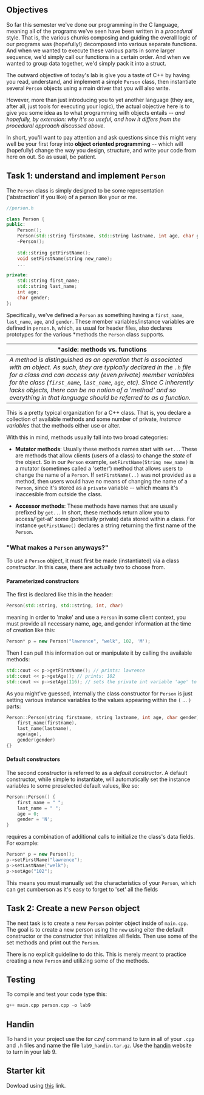 ## Objectives

So far this semester we've done our programming in the C language, meaning all of 
the programs we've seen have been written in a *procedural* style. That is, the various 
chunks composing and guiding the overall logic of our programs was (hopefully!) 
decomposed into various separate functions. And when we wanted to execute these various 
parts in some larger sequence, we'd simply call our functions in a certain order. And 
when we wanted to group data together, we'd simply pack it into a struct. 

The outward objective of today's lab is give you a taste of C++ by having you 
read, understand, and implement a simple `Person` class, then instantiate several 
`Person` objects using a main driver that you will also write. 

However, more than just introducing you to yet another language (they are, after all, 
just tools for executing your logic), the actual objective here is to give you 
some idea as to what programming with objects entails -- *and hopefully, 
by extension: why it's so useful, and how it differs from the procedural approach 
discussed above.*

In short, you'll want to pay attention and ask questions since this might very well
be your first foray into **object oriented programming** -- which will (hopefully) 
change the way you design, structure, and write your code from here on out. 
So as usual, be patient. 

## Task 1: understand and implement `Person`

The `Person` class is simply designed to be some representation 
('abstraction' if you like) of a person like your or me. 

```c++
//person.h

class Person {
public:
    Person(); 
    Person(std::string firstname, std::string lastname, int age, char gender);	
    ~Person();
    
    std::string getFirstName();	
    void setFirstName(string new_name);
	...

private:
    std::string first_name;
    std::string last_name;
    int age;
    char gender;
};
```

Specifically, we've defined a 
`Person` as something having a `first_name`, `last_name`, `age`, and `gender`. These 
member variables/instance variables are defined in `person.h`, which, as usual for header 
files, also declares prototypes for the various *methods the `Person` class supports.

|*aside: methods vs. functions|
|-------------|
| *A method is distinguished as an operation that is associated with an object. As such, they are typically declared in the `.h` file for a class and can access any (even private) member variables for the class (`first_name`, `last_name`, `age`, etc). Since C inherently lacks objects, there can be no notion of a 'method' and so everything in that language should be referred to as a function.* |

This is a pretty typical organization for a C++ class. That is, you declare a collection
of available methods and some number of private, *instance variables* that the methods 
either use or alter.

With this in mind, methods usually fall into two broad categories:

* **Mutator methods**: Usually these methods names start with `set..`. 
These are methods that allow clients (users of a class) to change the 
*state* of the object. So in our `Person` example, `setFirstName(String new_name)` is
a mutator (sometimes called a 'setter') method that allows users to change the name
of a `Person`. If `setFirstName(..)` was not provided as a method, then users would 
have no means of changing the name of a `Person`, since it's stored as a `private`
 variable -- which means it's inaccesible from outside the class. 

* **Accessor methods**: These methods have names that are usually prefixed by `get..`.
In short, these methods return allow you to access/'get-at' some (potentially private) 
data stored within a class. For instance `getFirstName()` declares a string returning 
the first name of the `Person`. 

### "What makes a `Person` anyways?"

To use a `Person` object, it must first be made (instantiated) via a class *constructor*. 
In this case, there are actually two to choose from. 

#### Parameterized constructors

The first is declared like this in the header:
```c++
Person(std::string, std::string, int, char)
```
meaning in order to 'make' and use a `Person` in some client context, you must provide 
all necessary name, age, and gender information at the time of creation like this:

```c++
Person* p = new Person("lawrence", "welk", 102, 'M');
```

Then I can pull this information out or manipulate it by calling the available 
methods:

```c++
std::cout << p->getFirstName(); // prints: lawrence
std::cout << p->getAge(); // prints: 102
std::cout << p->setAge(116); // sets the private int variable 'age' to 116
```
As you might've guessed, internally the class constructor for `Person` is just setting
various instance variables to the values appearing within the `(` ... `)` parts:

```c++
Person::Person(string firstname, string lastname, int age, char gender) :
    first_name(firstname), 
    last_name(lastname), 
    age(age), 
    gender(gender) 
{}
```

#### Default constructors 

The second constructor is referred to as a *default constructor*. A default constructor,
while simple to instantiate, will automatically set the instance variables to some 
preselected default values, like so:

```c++
Person::Person() {
    first_name = " "; 
    last_name = " "; 
    age = 0; 
    gender = 'N'; 	
}
```


requires a combination of additional calls to initialize
the class's data fields.
For example:

```c++
Person* p = new Person();
p->setFirstName("lawrence");
p->setLastName("welk");
p->setAge("102");
```

This means you must manually set the characteristics of your `Person`, which can get cumberson as it's easy to forget to 'set' all the fields

## Task 2: Create a new `Person` object

The next task is to create a new `Person` pointer object inside of `main.cpp`. The goal is to create a new person using the `new` using eiter the default constructor or the constructor that initializes all fields. Then use some of the set methods and print out the `Person`.

There is no explicit guideline to do this. This is merely meant to practice creating a new `Person` and utilizing some of the methods.

## Testing

To compile and test your code type this:

```c++
g++ main.cpp person.cpp -o lab9
```

## Handin

To hand in your project use the *tar czvf* command to turn in all of your `.cpp` and `.h` files and name the file `lab9_handin.tar.gz`. Use the [handin](http://handin.cs.clemson.edu/courses) website to turn in your lab 9.

## Starter kit
Dowload using [this](https://github.com/Welchd1/cpsc210-labs/releases/download/9.0/lab9.tar.gz) link.
